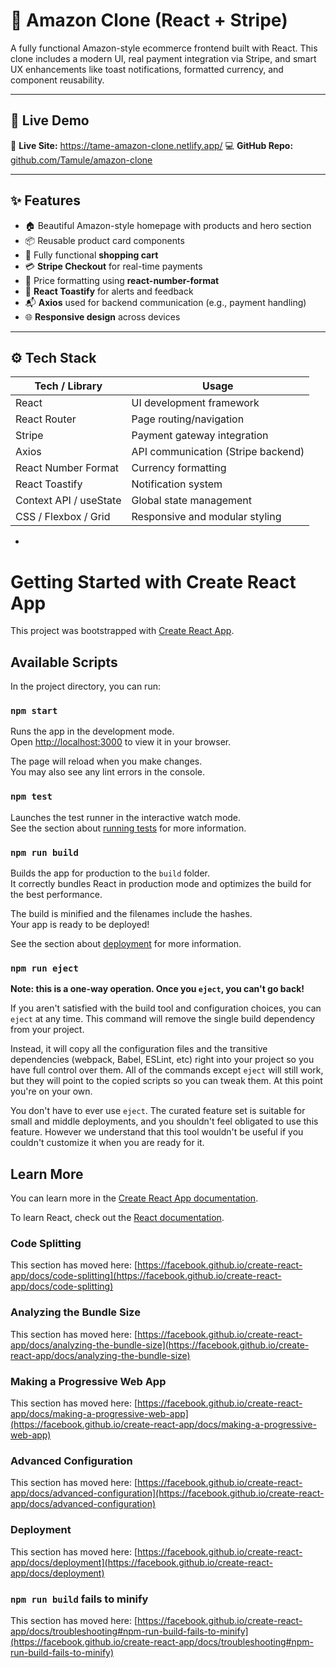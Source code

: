 # 🛒 Amazon Clone (React + Stripe)

A fully functional Amazon-style ecommerce frontend built with React. This clone includes a modern UI, real payment integration via Stripe, and smart UX enhancements like toast notifications, formatted currency, and component reusability.

---

## 🚀 Live Demo

🔗 **Live Site:** https://tame-amazon-clone.netlify.app/
💻 **GitHub Repo:** [github.com/Tamule/amazon-clone](https://github.com/Tamule/amazon-clone)

---

## ✨ Features

- 🏠 Beautiful Amazon-style homepage with products and hero section
- 📦 Reusable product card components
- 🛒 Fully functional **shopping cart**
- 💳 **Stripe Checkout** for real-time payments
- 🔢 Price formatting using **react-number-format**
- 🔔 **React Toastify** for alerts and feedback
- 📬 **Axios** used for backend communication (e.g., payment handling)
- 🌐 **Responsive design** across devices

---

## ⚙️ Tech Stack

| Tech / Library            | Usage                                    |
|---------------------------|------------------------------------------|
| React                     | UI development framework                 |
| React Router              | Page routing/navigation                  |
| Stripe                    | Payment gateway integration              |
| Axios                     | API communication (Stripe backend)       |
| React Number Format       | Currency formatting                      |
| React Toastify            | Notification system                      |
| Context API / useState    | Global state management                  |
| CSS / Flexbox / Grid      | Responsive and modular styling           |

-


# Getting Started with Create React App

This project was bootstrapped with [Create React App](https://github.com/facebook/create-react-app).

## Available Scripts

In the project directory, you can run:

### `npm start`

Runs the app in the development mode.\
Open [http://localhost:3000](http://localhost:3000) to view it in your browser.

The page will reload when you make changes.\
You may also see any lint errors in the console.

### `npm test`

Launches the test runner in the interactive watch mode.\
See the section about [running tests](https://facebook.github.io/create-react-app/docs/running-tests) for more information.

### `npm run build`

Builds the app for production to the `build` folder.\
It correctly bundles React in production mode and optimizes the build for the best performance.

The build is minified and the filenames include the hashes.\
Your app is ready to be deployed!

See the section about [deployment](https://facebook.github.io/create-react-app/docs/deployment) for more information.

### `npm run eject`

**Note: this is a one-way operation. Once you `eject`, you can't go back!**

If you aren't satisfied with the build tool and configuration choices, you can `eject` at any time. This command will remove the single build dependency from your project.

Instead, it will copy all the configuration files and the transitive dependencies (webpack, Babel, ESLint, etc) right into your project so you have full control over them. All of the commands except `eject` will still work, but they will point to the copied scripts so you can tweak them. At this point you're on your own.

You don't have to ever use `eject`. The curated feature set is suitable for small and middle deployments, and you shouldn't feel obligated to use this feature. However we understand that this tool wouldn't be useful if you couldn't customize it when you are ready for it.

## Learn More

You can learn more in the [Create React App documentation](https://facebook.github.io/create-react-app/docs/getting-started).

To learn React, check out the [React documentation](https://reactjs.org/).

### Code Splitting

This section has moved here: [https://facebook.github.io/create-react-app/docs/code-splitting](https://facebook.github.io/create-react-app/docs/code-splitting)

### Analyzing the Bundle Size

This section has moved here: [https://facebook.github.io/create-react-app/docs/analyzing-the-bundle-size](https://facebook.github.io/create-react-app/docs/analyzing-the-bundle-size)

### Making a Progressive Web App

This section has moved here: [https://facebook.github.io/create-react-app/docs/making-a-progressive-web-app](https://facebook.github.io/create-react-app/docs/making-a-progressive-web-app)

### Advanced Configuration

This section has moved here: [https://facebook.github.io/create-react-app/docs/advanced-configuration](https://facebook.github.io/create-react-app/docs/advanced-configuration)

### Deployment

This section has moved here: [https://facebook.github.io/create-react-app/docs/deployment](https://facebook.github.io/create-react-app/docs/deployment)

### `npm run build` fails to minify

This section has moved here: [https://facebook.github.io/create-react-app/docs/troubleshooting#npm-run-build-fails-to-minify](https://facebook.github.io/create-react-app/docs/troubleshooting#npm-run-build-fails-to-minify)
